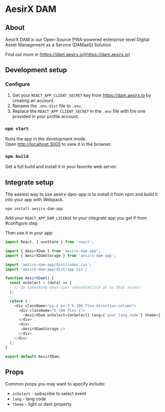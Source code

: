 # AesirX DAM

## About

AesirX DAM is our Open-Source PWA-powered enterprise-level Digital Asset Management as a Service (DAMaaS) Solution

Find out more in [https://dam.aesirx.io](https://dam.aesirx.io)

## Development setup

### Configure

1. Get your `REACT_APP_CLIENT_SECRET` key from https://dam.aesirx.io by creating an account.
1. Rename the `.env.dist` file to `.env`.
1. Replace the `REACT_APP_CLIENT_SECRET` in the `.env` file with the one provided in your profile account.

### `npm start`

Runs the app in the development mode.\
Open [http://localhost:3000](http://localhost:3000) to view it in the browser.

### `npm build`

Get a full build and install it in your favorite web server.


## Integrate setup

The easiest way to use aesirx-dam-app is to install it from npm and build it into your app with Webpack.

```
npm install aesirx-dam-app
```

Add your `REACT_APP_DAM_LICENSE` to your integrate app you get if from #configure step



Then use it in your app:

```js
import React, { useState } from 'react';

import { AesirXDam } from 'aesirx-dam-app';
import { AesirXDamStorage } from 'aesirx-dam-app';

import 'aesirx-dam-app/dist/index.css';
import 'aesirx-dam-app/dist/app.css';

function AesirXDam() {
  const onSelect = (data) => {
    // do something when user onDoubleClick at on that assets
  };

  return (
    <div className="py-4 px-3 h-100 flex-direction-column">
      <div className="h-100 flex-1">
        <AesirXDam onSelect={onSelect} lang={'your_lang_code'} theme={'your_theme'} />
      </div>
      <div>
       <AesirXDamStorage />
      </div>
    </div>
  );
}

export default AesirXDam;

```

## Props

Common props you may want to specify include:

- `onSelect` - subscribe to select event
- `lang` - lang code
- `theme` - light or dark property